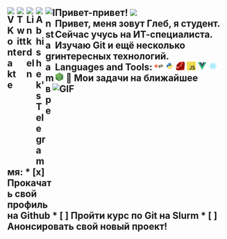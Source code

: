 ## Привет-привет! <img src="https://media.giphy.com/media/hvRJCLFzcasrR4ia7z/giphy.gif" width="25px"> <a href="https://vk.com/your_profile"> <img align="left" alt="VKontakte" width="22px" src="https://cdn.jsdelivr.net/npm/simple-icons@v3/icons/vk.svg" /> </a> <a href="https://twitter.com/your_profile"> <img align="left" alt="Twitter" width="22px" src="https://cdn.jsdelivr.net/npm/simple-icons@v3/icons/twitter.svg" /> </a> <a href="https://www.linkedin.com/in/your_profile"> <img align="left" alt="LinkdeIn" width="22px" src="https://cdn.jsdelivr.net/npm/simple-icons@v3/icons/linkedin.svg" /> </a> <a href="https://t.me/residentUstas"> <img align="left" alt="Abhishek's Telegram" width="22px" src="https://cdn.jsdelivr.net/npm/simple-icons@v3/icons/telegram.svg" /> </a> <a href="https://www.instagram.com/your_profile"> <img align="left" alt="Instagram" width="22px" src="https://cdn.jsdelivr.net/npm/simple-icons@v3/icons/instagram.svg" /> </a> <br /> Привет, меня зовут Глеб, я студент. Сейчас учусь на ИТ-специалиста. Изучаю Git и ещё несколько интересных технологий. <br /> <img align="right" alt="GIF" src="https://raw.githubusercontent.com/kalashnikov-ulmic/kalashnikov-ulmic/main/%D0%A3%D1%87%D1%83%D1%81%D1%8C%20%D0%BD%D0%B0%20Slurm.png?raw=true" width="400" height="280" /> Languages and Tools: <code><img height="20" src="https://raw.githubusercontent.com/github/explore/80688e429a7d4ef2fca1e82350fe8e3517d3494d/topics/git/git.png"></code> <code><img height="20" src="https://raw.githubusercontent.com/github/explore/80688e429a7d4ef2fca1e82350fe8e3517d3494d/topics/python/python.png"></code> <code><img height="20" src="https://raw.githubusercontent.com/github/explore/80688e429a7d4ef2fca1e82350fe8e3517d3494d/topics/ruby/ruby.png"></code> <code><img height="20" src="https://raw.githubusercontent.com/github/explore/80688e429a7d4ef2fca1e82350fe8e3517d3494d/topics/javascript/javascript.png"></code> <code><img height="20" src="https://raw.githubusercontent.com/github/explore/80688e429a7d4ef2fca1e82350fe8e3517d3494d/topics/vue/vue.png"></code> <code><img height="20" src="https://raw.githubusercontent.com/github/explore/80688e429a7d4ef2fca1e82350fe8e3517d3494d/topics/react/react.png"></code> <code><img height="20" src="https://raw.githubusercontent.com/github/explore/80688e429a7d4ef2fca1e82350fe8e3517d3494d/topics/nodejs/nodejs.png"></code> 🚧 Мои задачи на ближайшее время: <!-- TODO-IST:START --> * [x] Прокачать свой профиль на Github * [ ] Пройти курс по Git на Slurm * [ ] Анонсировать свой новый проект! <!-- TODO-IST:END -->
